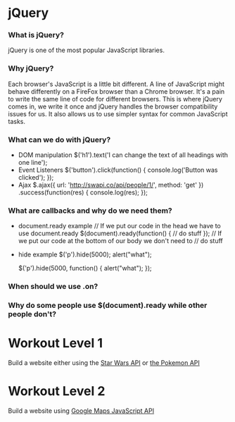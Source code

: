 # jQuery

### What is jQuery?
jQuery is one of the most popular JavaScript libraries.

### Why jQuery?
Each browser's JavaScript is a little bit different. A line of JavaScript might
behave differently on a FireFox browser than a Chrome browser. It's a pain to
write the same line of code for different browsers. This is where jQuery comes
in, we write it once and jQuery handles the browser compatibility issues for us.
It also allows us to use simpler syntax for common JavaScript tasks.

### What can we do with jQuery?
* DOM manipulation
    $('h1').text('I can change the text of all headings with one line');
* Event Listeners
    $('button').click(function() {
      console.log('Button was clicked');
    });
* Ajax
    $.ajax({
      url: 'http://swapi.co/api/people/1/',
      method: 'get'
    })
    .success(function(res) {
      console.log(res);
    });

### What are callbacks and why do we need them?
* document.ready example
    // If we put our code in the head we have to use document.ready
    $(document).ready(function() {
      // do stuff
    });
    // If we put our code at the bottom of our body we don't need to
    // do stuff

* hide example
    $('p').hide(5000);
    alert("what");

    $('p').hide(5000, function() {
      alert("what");
    });

### When should we use .on?

### Why do some people use $(document).ready while other people don't?

# Workout Level 1
Build a website either using the [Star Wars API](https://swapi.co/) or [the Pokemon API](http://pokeapi.co/)

# Workout Level 2
Build a website using [Google Maps JavaScript API](https://developers.google.com/maps/documentation/javascript/)
